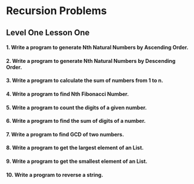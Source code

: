 # Recursion Problems
## Level One Lesson One
#### 1. Write a program to generate Nth Natural Numbers by Ascending Order.
#### 2. Write a program to generate Nth Natural Numbers by Descending Order.
#### 3. Write a program to calculate the sum of numbers from 1 to n.
#### 4. Write a program to find Nth Fibonacci Number.
#### 5. Write a program to count the digits of a given number.
#### 6. Write a program to find the sum of digits of a number.
#### 7. Write a program to find GCD of two numbers.
#### 8. Write a program to get the largest element of an List.
#### 9. Write a program to get the smallest element of an List.
#### 10. Write a program to reverse a string.